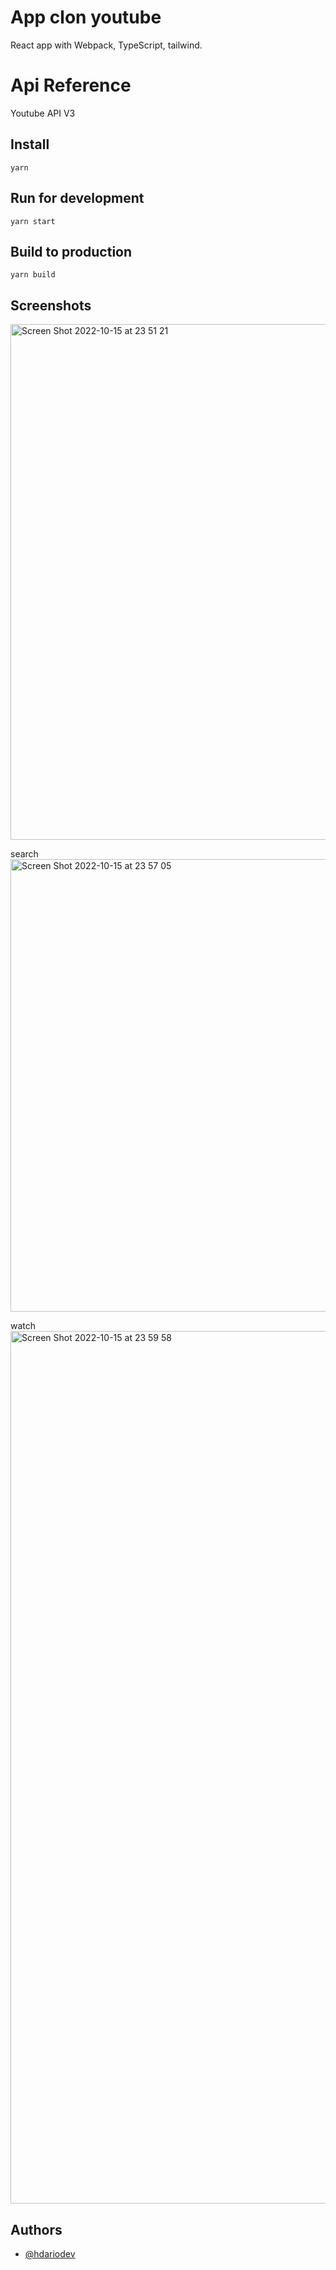 
# App clon youtube

React app with Webpack, TypeScript, tailwind.

# Api Reference

Youtube API V3


## Install

```
yarn
```

## Run for development

```
yarn start
```

## Build to production

```
yarn build
```

## Screenshots

<img width="825" alt="Screen Shot 2022-10-15 at 23 51 21" src="https://user-images.githubusercontent.com/63020855/196017080-f83cda4a-4a1b-4739-b7a6-ad338fe7f16d.png">

search
<img width="724" alt="Screen Shot 2022-10-15 at 23 57 05" src="https://user-images.githubusercontent.com/63020855/196017201-6a018586-97cf-43d8-b190-49375125350c.png">

watch
<img width="1396" alt="Screen Shot 2022-10-15 at 23 59 58" src="https://user-images.githubusercontent.com/63020855/196017288-66296cc8-af06-4d85-af62-8a3582d34ef9.png">

## Authors

- [@hdariodev](https://www.hdariodev.com)
